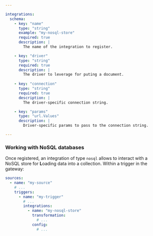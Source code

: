 ```yaml
---

integrations:
  schema:
    - key: "name"
      type: "string"
      example: "my-nosql-store"
      required: true
      description: |
        The name of the integration to register.

    - key: "driver"
      type: "string"
      required: true
      description: |
        The driver to leverage for puting a document.
    
    - key: "connection"
      type: "string"
      required: true
      description: |
        The driver-specific connection string.

    - key: "params"
      type: "url.Values"
      description: |
        Driver-specific params to pass to the connection string.

---
```


### Working with NoSQL databases

Once registered, an integration of type `nosql` allows to interact with a NoSQL
store for **L**oading data into a collection. Within a trigger in the gateway:
```yml
sources:
  - name: "my-source"
    # ...
    triggers:
      - name: "my-trigger"
        # ...
        integrations:
          - name: "my-nosql-store"
            transformation:
              # ...
            config:
              # ...
```
